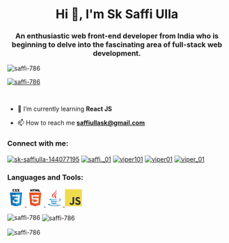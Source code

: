 <h1 align="center">Hi 👋, I'm Sk Saffi Ulla</h1>
<h3 align="center">An enthusiastic web front-end developer from India who is beginning to delve into the fascinating area of full-stack web development.</h3>

<p align="left"> <img src="https://komarev.com/ghpvc/?username=saffi-786&label=Profile%20views&color=0e75b6&style=flat" alt="saffi-786" /> </p>

<p align="left"> <a href="https://github.com/ryo-ma/github-profile-trophy"><img src="https://github-profile-trophy.vercel.app/?username=saffi-786" alt="saffi-786" /></a> </p>

<p align="left"> <a href="https://twitter.com/" target="blank"><img src="https://img.shields.io/twitter/follow/?logo=twitter&style=for-the-badge" alt="" /></a> </p>

- 🌱 I’m currently learning **React JS**

- 📫 How to reach me **saffiullask@gmail.com**

<h3 align="left">Connect with me:</h3>
<p align="left">
<a href="https://linkedin.com/in/sk-saffiulla-144077195" target="blank"><img align="center" src="https://raw.githubusercontent.com/rahuldkjain/github-profile-readme-generator/master/src/images/icons/Social/linked-in-alt.svg" alt="sk-saffiulla-144077195" height="30" width="40" /></a>
<a href="https://instagram.com/saffi._01" target="blank"><img align="center" src="https://raw.githubusercontent.com/rahuldkjain/github-profile-readme-generator/master/src/images/icons/Social/instagram.svg" alt="saffi._01" height="30" width="40" /></a>
<a href="https://www.codechef.com/users/viper101" target="blank"><img align="center" src="https://cdn.jsdelivr.net/npm/simple-icons@3.1.0/icons/codechef.svg" alt="viper101" height="30" width="40" /></a>
<a href="https://codeforces.com/profile/viper01" target="blank"><img align="center" src="https://raw.githubusercontent.com/rahuldkjain/github-profile-readme-generator/master/src/images/icons/Social/codeforces.svg" alt="viper01" height="30" width="40" /></a>
<a href="https://www.leetcode.com/viper_01" target="blank"><img align="center" src="https://raw.githubusercontent.com/rahuldkjain/github-profile-readme-generator/master/src/images/icons/Social/leet-code.svg" alt="viper_01" height="30" width="40" /></a>
</p>

<h3 align="left">Languages and Tools:</h3>
<p align="left"> <a href="https://www.w3schools.com/css/" target="_blank" rel="noreferrer"> <img src="https://raw.githubusercontent.com/devicons/devicon/master/icons/css3/css3-original-wordmark.svg" alt="css3" width="40" height="40"/> </a> <a href="https://www.w3.org/html/" target="_blank" rel="noreferrer"> <img src="https://raw.githubusercontent.com/devicons/devicon/master/icons/html5/html5-original-wordmark.svg" alt="html5" width="40" height="40"/> </a> <a href="https://www.java.com" target="_blank" rel="noreferrer"> <img src="https://raw.githubusercontent.com/devicons/devicon/master/icons/java/java-original.svg" alt="java" width="40" height="40"/> </a> <a href="https://developer.mozilla.org/en-US/docs/Web/JavaScript" target="_blank" rel="noreferrer"> <img src="https://raw.githubusercontent.com/devicons/devicon/master/icons/javascript/javascript-original.svg" alt="javascript" width="40" height="40"/> </a> </p>

<p><img align="left" src="https://github-readme-stats.vercel.app/api/top-langs?username=saffi-786&show_icons=true&locale=en&layout=compact" alt="saffi-786" /></p>

<p>&nbsp;<img align="center" src="https://github-readme-stats.vercel.app/api?username=saffi-786&show_icons=true&locale=en" alt="saffi-786" /></p>

<p><img align="center" src="https://github-readme-streak-stats.herokuapp.com/?user=saffi-786&" alt="saffi-786" /></p>
